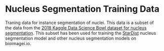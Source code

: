 # Nucleus Segmentation Training Data

Traning data for instance segmentation of nuclei. This data is a subset of the data from the [2018 Kaggle Data Science Bowl dataset
for nucleus segmentation](https://bioimage.io/#/?type=application&id=notebook_stardist_2d_zerocostdl4mic).
This subset has been used for training the [StarDist](https://github.com/stardist/stardist) nucleus segmentation model and other nucleus segmentation models on bioimagei.io.